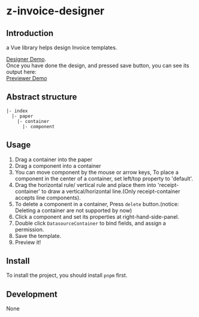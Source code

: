 # z-invoice-designer


## Introduction 
a Vue library helps design Invoice templates. 


[Designer Demo](https://www.ziwords.com/print/invoiceDesign). <br />
Once you have done the design, and pressed save button, you can see its output here: <br />
[Previewer Demo](https://www.ziwords.com/print/invoicePreview)


## Abstract structure 
```
|- index 
  |- paper 
    |- container
      |- component 
```

## Usage 
1. Drag a container into the paper 
2. Drag a component into a container 
3. You can move component by the mouse or arrow keys, To place a component in the center of a container, set left/top property to 'default'.
4. Drag the horizontal rule/ vertical rule and place them into 'receipt-container' to draw a vertical/horizontal line.(Only receipt-container accepts line components).
5. To delete a component in a container, Press `delete` button.(notice: Deleting a container are not supported by now)
6. Click a component and set its properties at right-hand-side-panel. 
7. Double click `DatasourceContainer` to bind fields, and assign a permission.
8. Save the template. 
9. Preview it!


## Install 
To install the project, you should install `pnpm` first.

## Development 
None
